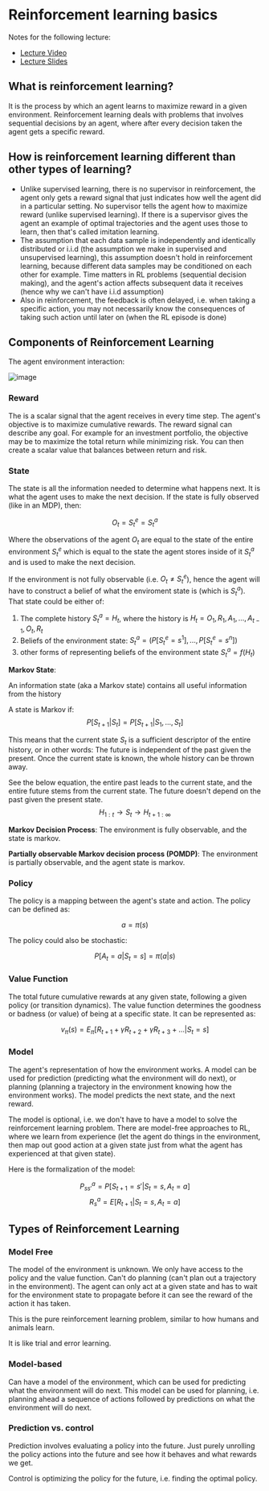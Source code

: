 # Reinforcement learning basics

Notes for the following lecture:

- [Lecture Video](https://www.youtube.com/watch?v=2pWv7GOvuf0&list=PLzuuYNsE1EZAXYR4FJ75jcJseBmo4KQ9-)
- [Lecture Slides](https://davidstarsilver.wordpress.com/wp-content/uploads/2025/04/intro_rl.pdf)


## What is reinforcement learning?
It is the process by which an agent learns to maximize reward in a given environment.
Reinforcement learning deals with problems that involves sequential decisions by an agent, where after every decision taken the agent gets a specific reward.

## How is reinforcement learning different than other types of learning?
- Unlike supervised learning, there is no supervisor in reinforcement, the agent only gets a reward signal that just indicates how well the agent did in a particular setting. No supervisor tells the agent how to maximize reward (unlike supervised learning). If there is a supervisor gives the agent an example of optimal trajectories and the agent uses those to learn, then that's called imitation learning.
- The assumption that each data sample is independently and identically distributed or i.i.d (the assumption we make in supervised and unsupervised learning), this assumption doesn't hold in reinforcement learning, because different data samples may be conditioned on each other for example. Time matters in RL problems (sequential decision making), and the agent's action affects subsequent data it receives (hence why we can't have i.i.d assumption)
- Also in reinforcement, the feedback is often delayed, i.e. when taking a specific action, you may not necessarily know the consequences of taking such action until later on (when the RL episode is done)


## Components of Reinforcement Learning

The agent environment interaction:

![image](attachment:c47f4bf2-d460-44fa-9d7f-eb6e17869c3f.png)

### Reward 

The is a scalar signal that the agent receives in every time step. The agent's objective is to maximize cumulative rewards. The reward signal can describe any goal. For example for an investment portfolio, the objective may be to maximize the total return while minimizing risk. You can then create a scalar value that balances between return and risk.

### State

The state is all the information needed to determine what happens next. It is what the agent uses to make the next decision. If the state is fully observed (like in an MDP), then:

$$
O_t = S_t^e = S_t^a
$$

Where the observations of the agent $O_t$ are equal to the state of the entire environment $S_t^e$ which is equal to the state the agent stores inside of it $S_t^a$ and is used to make the next decision.

If the environment is not fully observable (i.e. $O_t \neq S_t^e$), hence the agent will have to construct a belief of what the enviroment state is (which is $S_t^a$). That state could be either of:

1. The complete history $S_t^a = H_t$, where the history is $H_t = O_1, R_1, A_1, ...,A_{t-1}, O_t, R_t$
2. Beliefs of the environment state: $S_t^a = (P[S_t^e=s^1], ..., P[S_t^e = s^n])$
3. other forms of representing beliefs of the environment state $S_t^a = f(H_t)$

**Markov State**:

An information state (aka a Markov state) contains all useful information from the history

A state is Markov if:
$$
P[S_{t+1}|S_t] = P[S_{t+1}|S_1, ..., S_t]
$$

This means that the current state $S_t$ is a sufficient descriptor of the entire history, or in other words: The future is independent of the past given the present. Once the current state is known, the whole history can be thrown away.


See the below equation, the entire past leads to the current state, and the entire future stems from the current state. The future doesn't depend on the past given the present state.
$$
H_{1:t} \rightarrow S_t \rightarrow H_{t+1:\infty}
$$


**Markov Decision Process**: The environment is fully observable, and the state is markov.

**Partially observable Markov decision process (POMDP)**: The environment is partially observable, and the agent state is markov.



### Policy

The policy is a mapping between the agent's state and action. The policy can be defined as:

$$
a = \pi(s)
$$

The policy could also be stochastic:

$$
P[A_t = a | S_t = s] = \pi(a|s)
$$


### Value Function

The total future cumulative rewards at any given state, following a given policy (or transition dynamics).
The value function determines the goodness or badness (or value) of being at a specific state. It can be represented as:

$$
v_{\pi}(s) = E_{\pi}[R_{t+1} + \gamma R_{t+2} + \gamma R_{t+3} + ... | S_t = s]
$$

### Model

The agent's representation of how the environment works. A model can be used for prediction (predicting what the environment will do next), or planning (planning a trajectory in the environment knowing how the environment works). The model predicts the next state, and the next reward.

The model is optional, i.e. we don't have to have a model to solve the reinforcement learning problem. 
There are model-free approaches to RL, where we learn from experience (let the agent do things in the environment, then map out good action at a given state just from what the agent has experienced at that given state).

Here is the formalization of the model:

$$
P_{ss'}^a = P[S_{t+1} = s'| S_t = s, A_t = a]
$$
$$
R_s^a = E[R_{t+1} | S_t = s, A_t = a]
$$



## Types of Reinforcement Learning

### Model Free

The model of the environment is unknown. We only have access to the policy and the value function.
Can't do planning (can't plan out a trajectory in the environment). The agent can only act at a given state and has to wait for the environment state to propagate before it can see the reward of the action it has taken.

This is the pure reinforcement learning problem, similar to how humans and animals learn.

It is like trial and error learning.

### Model-based

Can have a model of the environment, which can be used for predicting what the environment will do next. This model can be used for planning, i.e. planning ahead a sequence of actions followed by predictions on what the environment will do next.


### Prediction vs. control

Prediction involves evaluating a policy into the future. Just purely unrolling the policy actions into the future and see how it behaves and what rewards we get.

Control is optimizing the policy for the future, i.e. finding the optimal policy.


